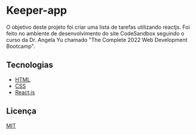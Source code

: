# Keeper-app

O objetivo deste projeto foi criar uma lista de tarefas utilizando reactjs. Foi feito no ambiente de desenvolvimento do site CodeSandbox seguindo o curso da Dr. Angela Yu chamado "The Complete 2022 Web Development Bootcamp".

## Tecnologias

- [HTML](https://www.w3schools.com/html/)
- [CSS](https://www.w3schools.com/css/)
- [React.js](https://pt-br.reactjs.org/)

## Licença
[MIT](https://choosealicense.com/licenses/mit/)

